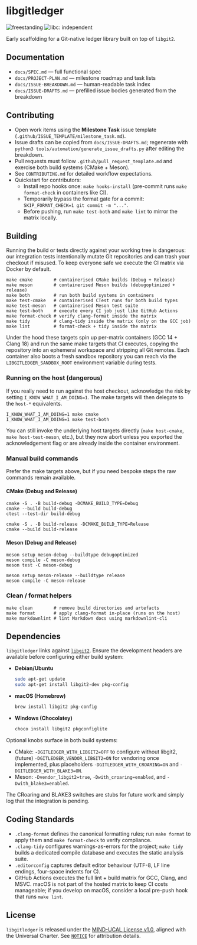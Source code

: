 # libgitledger

![freestanding](https://img.shields.io/badge/freestanding-ready-005f73)
![libc: independent](https://img.shields.io/badge/libc-independent-brightgreen)

Early scaffolding for a Git-native ledger library built on top of `libgit2`.

## Documentation

- `docs/SPEC.md` — full functional spec
- `docs/PROJECT-PLAN.md` — milestone roadmap and task lists
- `docs/ISSUE-BREAKDOWN.md` — human-readable task index
- `docs/ISSUE-DRAFTS.md` — prefilled issue bodies generated from the breakdown

## Contributing

- Open work items using the **Milestone Task** issue template (`.github/ISSUE_TEMPLATE/milestone_task.md`).
- Issue drafts can be copied from `docs/ISSUE-DRAFTS.md`; regenerate with `python3 tools/automation/generate_issue_drafts.py` after editing the breakdown.
- Pull requests must follow `.github/pull_request_template.md` and exercise both build systems (CMake + Meson).
- See `CONTRIBUTING.md` for detailed workflow expectations.
- Quickstart for contributors:
  - Install repo hooks once: `make hooks-install` (pre-commit runs `make format-check` in containers like CI).
  - Temporarily bypass the format gate for a commit: `SKIP_FORMAT_CHECK=1 git commit -m "..."`.
  - Before pushing, run `make test-both` and `make lint` to mirror the matrix locally.

## Building

Running the build or tests directly against your working tree is dangerous: our
integration tests intentionally mutate Git repositories and can trash your
checkout if misused. To keep everyone safe we execute the CI matrix via Docker
by default.

```
make cmake        # containerised CMake builds (Debug + Release)
make meson        # containerised Meson builds (debugoptimized + release)
make both         # run both build systems in containers
make test-cmake   # containerised CTest runs for both build types
make test-meson   # containerised Meson test suite
make test-both    # execute every CI job just like GitHub Actions
make format-check # verify clang-format inside the matrix
make tidy         # clang-tidy inside the matrix (only on the GCC job)
make lint         # format-check + tidy inside the matrix
```

Under the hood these targets spin up per-matrix containers (GCC 14 + Clang 18)
and run the same make targets that CI executes, copying the repository into an
ephemeral workspace and stripping all Git remotes. Each container also boots a
fresh sandbox repository you can reach via the
`LIBGITLEDGER_SANDBOX_ROOT` environment variable during tests.

### Running on the host (dangerous)

If you really need to run against the host checkout, acknowledge the risk by
setting `I_KNOW_WHAT_I_AM_DOING=1`. The make targets will then delegate to the
`host-*` equivalents.

```
I_KNOW_WHAT_I_AM_DOING=1 make cmake
I_KNOW_WHAT_I_AM_DOING=1 make test-both
```

You can still invoke the underlying host targets directly (`make host-cmake`,
`make host-test-meson`, etc.), but they now abort unless you exported the
acknowledgement flag or are already inside the container environment.

### Manual build commands

Prefer the make targets above, but if you need bespoke steps the raw commands
remain available.

#### CMake (Debug and Release)

```
cmake -S . -B build-debug -DCMAKE_BUILD_TYPE=Debug
cmake --build build-debug
ctest --test-dir build-debug

cmake -S . -B build-release -DCMAKE_BUILD_TYPE=Release
cmake --build build-release
```

#### Meson (Debug and Release)

```
meson setup meson-debug --buildtype debugoptimized
meson compile -C meson-debug
meson test -C meson-debug

meson setup meson-release --buildtype release
meson compile -C meson-release
```

### Clean / format helpers

```
make clean        # remove build directories and artefacts
make format       # apply clang-format in-place (runs on the host)
make markdownlint # lint Markdown docs using markdownlint-cli
```

## Dependencies

`libgitledger` links against [`libgit2`](https://libgit2.org/). Ensure the development
headers are available before configuring either build system:

- **Debian/Ubuntu**

  ```bash
  sudo apt-get update
  sudo apt-get install libgit2-dev pkg-config
  ```

- **macOS (Homebrew)**

  ```bash
  brew install libgit2 pkg-config
  ```

- **Windows (Chocolatey)**

  ```powershell
  choco install libgit2 pkgconfiglite
  ```

Optional knobs surface in both build systems:

- CMake: `-DGITLEDGER_WITH_LIBGIT2=OFF` to configure without libgit2, (future)
  `-DGITLEDGER_VENDOR_LIBGIT2=ON` for vendoring once implemented, plus
  placeholders `-DGITLEDGER_WITH_CROARING=ON` and `-DGITLEDGER_WITH_BLAKE3=ON`.
- Meson: `-Dvendor_libgit2=true`, `-Dwith_croaring=enabled`, and `-Dwith_blake3=enabled`.

The CRoaring and BLAKE3 switches are stubs for future work and simply log that
the integration is pending.

## Coding Standards

- `.clang-format` defines the canonical formatting rules; run `make format` to apply them and
  `make format-check` to verify compliance.
- `.clang-tidy` configures warnings-as-errors for the project; `make tidy` builds a dedicated compile
  database and executes the static analysis suite.
- `.editorconfig` captures default editor behaviour (UTF-8, LF line endings, four-space indents for C).
- GitHub Actions executes the full lint + build matrix for GCC, Clang, and MSVC. macOS is not part of the
  hosted matrix to keep CI costs manageable; if you develop on macOS, consider a local pre-push hook that
  runs `make lint`.

## License

`libgitledger` is released under the [MIND-UCAL License v1.0](LICENSE), aligned with the Universal Charter. See [`NOTICE`](NOTICE) for attribution details.
